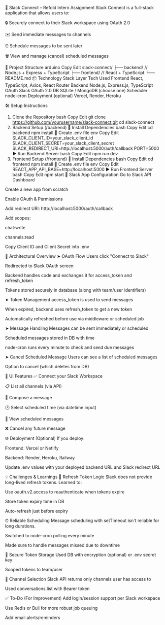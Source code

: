 🚀 Slack Connect – Refold Intern Assignment
Slack Connect is a full-stack application that allows users to:

🔒 Securely connect to their Slack workspace using OAuth 2.0

✉️ Send immediate messages to channels

⏰ Schedule messages to be sent later

🗑️ View and manage (cancel) scheduled messages

📂 Project Structure
arduino
Copy
Edit
slack-connect/
├── backend/          // Node.js + Express + TypeScript
├── frontend/         // React + TypeScript
└── README.md
📦 Technology Stack
Layer	Tech Used
Frontend	React, TypeScript, Axios, React Router
Backend	Node.js, Express.js, TypeScript
OAuth	Slack OAuth 2.0
DB	SQLite / MongoDB (choose one)
Scheduler	node-cron
Deployment	(optional) Vercel, Render, Heroku

🛠️ Setup Instructions
1. Clone the Repository
bash
Copy
Edit
git clone https://github.com/yourusername/slack-connect.git
cd slack-connect
2. Backend Setup (/backend)
🔧 Install Dependencies
bash
Copy
Edit
cd backend
npm install
📁 Create .env file
env
Copy
Edit
SLACK_CLIENT_ID=your_slack_client_id
SLACK_CLIENT_SECRET=your_slack_client_secret
SLACK_REDIRECT_URI=http://localhost:5000/auth/callback
PORT=5000
▶️ Run Backend Server
bash
Copy
Edit
npm run dev
3. Frontend Setup (/frontend)
🔧 Install Dependencies
bash
Copy
Edit
cd frontend
npm install
📁 Create .env file
env
Copy
Edit
REACT_APP_API_BASE=http://localhost:5000
▶️ Run Frontend Server
bash
Copy
Edit
npm start
🔐 Slack App Configuration
Go to Slack API Dashboard

Create a new app from scratch

Enable OAuth & Permissions

Add redirect URI: http://localhost:5000/auth/callback

Add scopes:

chat:write

channels:read

Copy Client ID and Client Secret into .env

🧱 Architectural Overview
➤ OAuth Flow
Users click "Connect to Slack"

Redirected to Slack OAuth screen

Backend handles code and exchanges it for access_token and refresh_token

Tokens stored securely in database (along with team/user identifiers)

➤ Token Management
access_token is used to send messages

When expired, backend uses refresh_token to get a new token

Automatically refreshed before use via middleware or scheduled job

➤ Message Handling
Messages can be sent immediately or scheduled

Scheduled messages stored in DB with time

node-cron runs every minute to check and send due messages

➤ Cancel Scheduled Message
Users can see a list of scheduled messages

Option to cancel (which deletes from DB)

📸 UI Features
✅ Connect your Slack Workspace

📋 List all channels (via API)

💬 Compose a message

🕒 Select scheduled time (via datetime input)

📅 View scheduled messages

❌ Cancel any future message

🌐 Deployment (Optional)
If you deploy:

Frontend: Vercel or Netlify

Backend: Render, Heroku, Railway

Update .env values with your deployed backend URL and Slack redirect URL

💡 Challenges & Learnings
🔄 Refresh Token Logic
Slack does not provide long-lived refresh tokens. Learned to:

Use oauth.v2.access to reauthenticate when tokens expire

Store token expiry time in DB

Auto-refresh just before expiry

⏰ Reliable Scheduling
Message scheduling with setTimeout isn't reliable for long durations.

Switched to node-cron polling every minute

Made sure to handle messages missed due to downtime

🔐 Secure Token Storage
Used DB with encryption (optional) or .env secret key

Scoped tokens to team/user

🔄 Channel Selection
Slack API returns only channels user has access to

Used conversations.list with Bearer token

✅ To-Do (For Improvement)
 Add login/session support per Slack workspace

 Use Redis or Bull for more robust job queuing

 Add email alerts/reminders

